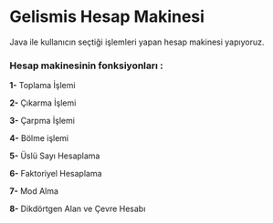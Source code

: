 # Gelismis Hesap Makinesi
Java ile kullanıcın seçtiği işlemleri yapan hesap makinesi yapıyoruz.

### Hesap makinesinin fonksiyonları :

**1-** Toplama İşlemi

**2-** Çıkarma İşlemi

**3-** Çarpma İşlemi

**4-** Bölme işlemi

**5-** Üslü Sayı Hesaplama

**6-** Faktoriyel Hesaplama

**7-** Mod Alma

**8-** Dikdörtgen Alan ve Çevre Hesabı
